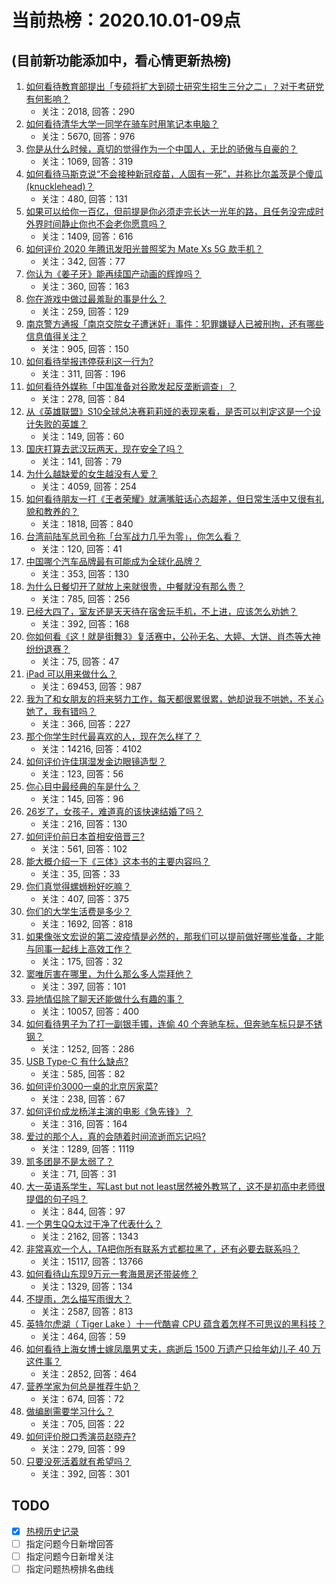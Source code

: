 # 当前热榜：2020.10.01-09点
## (目前新功能添加中，看心情更新热榜)
1. [如何看待教育部提出「专硕将扩大到硕士研究生招生三分之二」？对于考研党有何影响？](https://www.zhihu.com/question/423606967)
    * 关注：2018, 回答：290
2. [如何看待清华大学一同学在骑车时用笔记本电脑？](https://www.zhihu.com/question/423522097)
    * 关注：5670, 回答：976
3. [你是从什么时候，真切的觉得作为一个中国人，无比的骄傲与自豪的？](https://www.zhihu.com/question/420572611)
    * 关注：1069, 回答：319
4. [如何看待马斯克说“不会接种新冠疫苗，人固有一死”，并称比尔盖茨是个傻瓜(knucklehead)？](https://www.zhihu.com/question/423626288)
    * 关注：480, 回答：131
5. [如果可以给你一百亿，但前提是你必须走完长达一光年的路，且任务没完成时外界时间静止你也不会老你愿意吗？](https://www.zhihu.com/question/423507451)
    * 关注：1409, 回答：616
6. [如何评价 2020 年腾讯发阳光普照奖为 Mate Xs 5G 款手机？](https://www.zhihu.com/question/423617243)
    * 关注：342, 回答：77
7. [你认为《姜子牙》能再续国产动画的辉煌吗？](https://www.zhihu.com/question/420142229)
    * 关注：360, 回答：163
8. [你在游戏中做过最羞耻的事是什么？](https://www.zhihu.com/question/333111387)
    * 关注：259, 回答：129
9. [南京警方通报「南京交院女子遭迷奸」事件：犯罪嫌疑人已被刑拘，还有哪些信息值得关注？](https://www.zhihu.com/question/423570396)
    * 关注：905, 回答：150
10. [如何看待举报违停获利这一行为?](https://www.zhihu.com/question/422331562)
    * 关注：311, 回答：196
11. [如何看待外媒称「中国准备对谷歌发起反垄断调查」？](https://www.zhihu.com/question/423648127)
    * 关注：278, 回答：84
12. [从《英雄联盟》S10全球总决赛莉莉娅的表现来看，是否可以判定这是一个设计失败的英雄？](https://www.zhihu.com/question/423342021)
    * 关注：149, 回答：60
13. [国庆打算去武汉玩两天，现在安全了吗？](https://www.zhihu.com/question/421994984)
    * 关注：141, 回答：79
14. [为什么越缺爱的女生越没有人爱？](https://www.zhihu.com/question/23228665)
    * 关注：4059, 回答：254
15. [如何看待朋友一打《王者荣耀》就满嘴脏话心态超差，但日常生活中又很有礼貌和教养的？](https://www.zhihu.com/question/418254515)
    * 关注：1818, 回答：840
16. [台湾前陆军总司令称「台军战力几乎为零」，你怎么看？](https://www.zhihu.com/question/423637712)
    * 关注：120, 回答：41
17. [中国哪个汽车品牌最有可能成为全球化品牌？](https://www.zhihu.com/question/389527882)
    * 关注：353, 回答：130
18. [为什么日餐切开了就放上来就很贵，中餐就没有那么贵？](https://www.zhihu.com/question/416212341)
    * 关注：785, 回答：256
19. [已经大四了，室友还是天天待在宿舍玩手机，不上进，应该怎么劝她？](https://www.zhihu.com/question/421568985)
    * 关注：392, 回答：168
20. [你如何看《这！就是街舞3》复活赛中，公孙无名、大婷、大饼、肖杰等大神纷纷退赛？](https://www.zhihu.com/question/423400708)
    * 关注：75, 回答：47
21. [iPad 可以用来做什么？](https://www.zhihu.com/question/20383108)
    * 关注：69453, 回答：987
22. [我为了和女朋友的将来努力工作，每天都很累很累，她却说我不哄她，不关心她了，我有错吗？](https://www.zhihu.com/question/313192956)
    * 关注：366, 回答：227
23. [那个你学生时代最喜欢的人，现在怎么样了？](https://www.zhihu.com/question/298551535)
    * 关注：14216, 回答：4102
24. [如何评价许佳琪湿发金边眼镜造型？](https://www.zhihu.com/question/422006798)
    * 关注：123, 回答：56
25. [你心目中最经典的车是什么？](https://www.zhihu.com/question/423594919)
    * 关注：145, 回答：96
26. [26岁了，女孩子，难道真的该快速结婚了吗？](https://www.zhihu.com/question/63409853)
    * 关注：216, 回答：130
27. [如何评价前日本首相安倍晋三?](https://www.zhihu.com/question/312214028)
    * 关注：561, 回答：102
28. [能大概介绍一下《三体》这本书的主要内容吗？](https://www.zhihu.com/question/422616827)
    * 关注：35, 回答：33
29. [你们真觉得螺蛳粉好吃嘛？](https://www.zhihu.com/question/416273246)
    * 关注：407, 回答：375
30. [你们的大学生活费是多少？](https://www.zhihu.com/question/388615639)
    * 关注：1692, 回答：818
31. [如果像张文宏说的第二波疫情是必然的，那我们可以提前做好哪些准备，才能与同事一起线上高效工作？](https://www.zhihu.com/question/423413624)
    * 关注：175, 回答：32
32. [窦唯厉害在哪里，为什么那么多人崇拜他？](https://www.zhihu.com/question/400968411)
    * 关注：397, 回答：101
33. [异地情侣除了聊天还能做什么有趣的事？](https://www.zhihu.com/question/25065241)
    * 关注：10057, 回答：400
34. [如何看待男子为了打一副银手镯，连偷 40 个奔驰车标，但奔驰车标只是不锈钢？](https://www.zhihu.com/question/423574205)
    * 关注：1252, 回答：286
35. [USB Type-C 有什么缺点?](https://www.zhihu.com/question/37962306)
    * 关注：585, 回答：82
36. [如何评价3000一桌的北京厉家菜?](https://www.zhihu.com/question/423261142)
    * 关注：238, 回答：67
37. [如何评价成龙杨洋主演的电影《急先锋》？](https://www.zhihu.com/question/364735499)
    * 关注：316, 回答：164
38. [爱过的那个人，真的会随着时间流逝而忘记吗?](https://www.zhihu.com/question/395972700)
    * 关注：1289, 回答：1119
39. [凯多团是不是太弱了？](https://www.zhihu.com/question/423255979)
    * 关注：71, 回答：31
40. [大一英语系学生，写Last but not least居然被外教骂了，这不是初高中老师很提倡的句子吗？](https://www.zhihu.com/question/313874755)
    * 关注：844, 回答：97
41. [一个男生QQ太过干净了代表什么？](https://www.zhihu.com/question/404387809)
    * 关注：2162, 回答：1343
42. [非常喜欢一个人，TA把你所有联系方式都拉黑了，还有必要去联系吗？](https://www.zhihu.com/question/418033235)
    * 关注：15117, 回答：13766
43. [如何看待山东现9万元一套海景房还带装修？](https://www.zhihu.com/question/423019125)
    * 关注：1329, 回答：134
44. [不提雨，怎么描写雨很大？](https://www.zhihu.com/question/423054111)
    * 关注：2587, 回答：813
45. [英特尔虎湖（ Tiger Lake ）十一代酷睿 CPU 蕴含着怎样不可思议的黑科技？](https://www.zhihu.com/question/423473296)
    * 关注：464, 回答：59
46. [如何看待上海女博士嫁凤凰男丈夫，病逝后 1500 万遗产只给年幼儿子 40 万这件事？](https://www.zhihu.com/question/423444294)
    * 关注：2852, 回答：464
47. [营养学家为何总是推荐牛奶？](https://www.zhihu.com/question/423349448)
    * 关注：674, 回答：72
48. [做编剧需要学习什么？](https://www.zhihu.com/question/338300380)
    * 关注：705, 回答：22
49. [如何评价脱口秀演员赵晓卉?](https://www.zhihu.com/question/414465123)
    * 关注：279, 回答：99
50. [只要没死活着就有希望吗？](https://www.zhihu.com/question/423244060)
    * 关注：392, 回答：301
## TODO
* [x] [热榜历史记录](hot_history/AllHot.md)
* [ ] 指定问题今日新增回答
* [ ] 指定问题今日新增关注
* [ ] 指定问题热榜排名曲线
